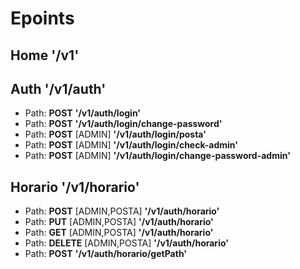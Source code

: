 # Epoints

## Home **'/v1'**

## Auth **'/v1/auth'**

- Path: **POST**  **'/v1/auth/login'** 
- Path: **POST** **'/v1/auth/login/change-password'** 
- Path: **POST** [ADMIN] **'/v1/auth/login/posta'** 
- Path: **POST** [ADMIN] **'/v1/auth/login/check-admin'** 
- Path: **POST** [ADMIN] **'/v1/auth/login/change-password-admin'** 



## Horario **'/v1/horario'**

- Path: **POST** [ADMIN,POSTA] **'/v1/auth/horario'** 
- Path: **PUT** [ADMIN,POSTA] **'/v1/auth/horario'** 
- Path: **GET** [ADMIN,POSTA] **'/v1/auth/horario'** 
- Path: **DELETE** [ADMIN,POSTA] **'/v1/auth/horario'** 
- Path: **POST** **'/v1/auth/horario/getPath'** 
